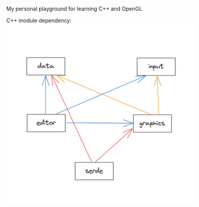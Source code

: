 My personal playground for learning C++ and OpenGL


C++ module dependency:
![dependency.png](docs/dependency.png)